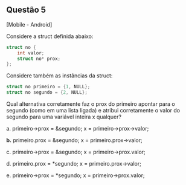 

## Questão 5
[Mobile - Android]

Considere a struct definida abaixo:
```c
struct no {
    int valor;
    struct no* prox;
};
```
Considere também as instâncias da struct:
```c
struct no primeiro = {1, NULL};
struct no segundo = {2, NULL};
```
Qual alternativa corretamente faz o prox do primeiro apontar para o segundo (como em uma lista ligada) e atribui corretamente o valor do segundo para uma variável inteira x qualquer?

a. primeiro->prox = &segundo; x = primeiro->prox->valor;

**b.** primeiro.prox = &segundo; x = primeiro.prox->valor;

c. primeiro->prox = &segundo; x = primeiro->prox.valor;

d. primeiro.prox = *segundo; x = primeiro.prox->valor;

e. primeiro->prox = *segundo; x = primeiro->prox.valor;



